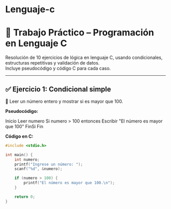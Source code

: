 # Lenguaje-c
# 🧠 Trabajo Práctico – Programación en Lenguaje C

Resolución de 10 ejercicios de lógica en lenguaje C, usando condicionales, estructuras repetitivas y validación de datos.  
Incluye pseudocódigo y código C para cada caso.

---

## ✅ Ejercicio 1: Condicional simple

📌 Leer un número entero y mostrar si es mayor que 100.

**Pseudocódigo:**

Inicio
Leer numero
Si numero > 100 entonces
Escribir "El número es mayor que 100"
FinSi
Fin


**Código en C:**

```c
#include <stdio.h>

int main() {
    int numero;
    printf("Ingrese un número: ");
    scanf("%d", &numero);

    if (numero > 100) {
        printf("El número es mayor que 100.\n");
    }

    return 0;
}


